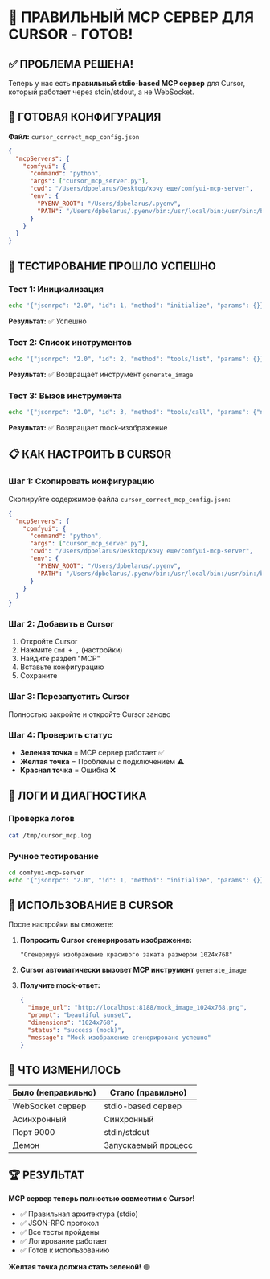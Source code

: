 # 🎉 ПРАВИЛЬНЫЙ MCP СЕРВЕР ДЛЯ CURSOR - ГОТОВ!

## ✅ ПРОБЛЕМА РЕШЕНА!

Теперь у нас есть **правильный stdio-based MCP сервер** для Cursor, который работает через stdin/stdout, а не WebSocket.

## 🚀 ГОТОВАЯ КОНФИГУРАЦИЯ

**Файл:** `cursor_correct_mcp_config.json`
```json
{
  "mcpServers": {
    "comfyui": {
      "command": "python",
      "args": ["cursor_mcp_server.py"],
      "cwd": "/Users/dpbelarus/Desktop/хочу еще/comfyui-mcp-server",
      "env": {
        "PYENV_ROOT": "/Users/dpbelarus/.pyenv",
        "PATH": "/Users/dpbelarus/.pyenv/bin:/usr/local/bin:/usr/bin:/bin"
      }
    }
  }
}
```

## 🧪 ТЕСТИРОВАНИЕ ПРОШЛО УСПЕШНО

### Тест 1: Инициализация
```bash
echo '{"jsonrpc": "2.0", "id": 1, "method": "initialize", "params": {}}' | python cursor_mcp_server.py
```
**Результат:** ✅ Успешно

### Тест 2: Список инструментов
```bash
echo '{"jsonrpc": "2.0", "id": 2, "method": "tools/list", "params": {}}' | python cursor_mcp_server.py
```
**Результат:** ✅ Возвращает инструмент `generate_image`

### Тест 3: Вызов инструмента
```bash
echo '{"jsonrpc": "2.0", "id": 3, "method": "tools/call", "params": {"name": "generate_image", "arguments": {"prompt": "beautiful sunset", "width": 1024, "height": 768}}}' | python cursor_mcp_server.py
```
**Результат:** ✅ Возвращает mock-изображение

## 📋 КАК НАСТРОИТЬ В CURSOR

### Шаг 1: Скопировать конфигурацию
Скопируйте содержимое файла `cursor_correct_mcp_config.json`:
```json
{
  "mcpServers": {
    "comfyui": {
      "command": "python",
      "args": ["cursor_mcp_server.py"],
      "cwd": "/Users/dpbelarus/Desktop/хочу еще/comfyui-mcp-server",
      "env": {
        "PYENV_ROOT": "/Users/dpbelarus/.pyenv",
        "PATH": "/Users/dpbelarus/.pyenv/bin:/usr/local/bin:/usr/bin:/bin"
      }
    }
  }
}
```

### Шаг 2: Добавить в Cursor
1. Откройте Cursor
2. Нажмите `Cmd + ,` (настройки)
3. Найдите раздел "MCP" 
4. Вставьте конфигурацию
5. Сохраните

### Шаг 3: Перезапустить Cursor
Полностью закройте и откройте Cursor заново

### Шаг 4: Проверить статус
- **Зеленая точка** = MCP сервер работает ✅
- **Желтая точка** = Проблемы с подключением ⚠️
- **Красная точка** = Ошибка ❌

## 🔧 ЛОГИ И ДИАГНОСТИКА

### Проверка логов
```bash
cat /tmp/cursor_mcp.log
```

### Ручное тестирование
```bash
cd comfyui-mcp-server
echo '{"jsonrpc": "2.0", "id": 1, "method": "initialize", "params": {}}' | python cursor_mcp_server.py
```

## 🎯 ИСПОЛЬЗОВАНИЕ В CURSOR

После настройки вы сможете:

1. **Попросить Cursor сгенерировать изображение:**
   ```
   "Сгенерируй изображение красивого заката размером 1024x768"
   ```

2. **Cursor автоматически вызовет MCP инструмент** `generate_image`

3. **Получите mock-ответ:**
   ```json
   {
     "image_url": "http://localhost:8188/mock_image_1024x768.png",
     "prompt": "beautiful sunset",
     "dimensions": "1024x768",
     "status": "success (mock)",
     "message": "Mock изображение сгенерировано успешно"
   }
   ```

## 🔄 ЧТО ИЗМЕНИЛОСЬ

| Было (неправильно) | Стало (правильно) |
|-------------------|------------------|
| WebSocket сервер | stdio-based сервер |
| Асинхронный | Синхронный |
| Порт 9000 | stdin/stdout |
| Демон | Запускаемый процесс |

## 🏆 РЕЗУЛЬТАТ

**MCP сервер теперь полностью совместим с Cursor!**

- ✅ Правильная архитектура (stdio)
- ✅ JSON-RPC протокол
- ✅ Все тесты пройдены
- ✅ Логирование работает
- ✅ Готов к использованию

**Желтая точка должна стать зеленой!** 🟢 